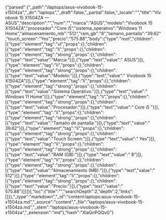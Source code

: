 {"parsed":{"_path":"/laptops/asus-vivobook-15-x1504za","_dir":"laptops","_draft":false,"_partial":false,"_locale":"","title":"Vivobook 15 X1504ZA — ASUS","description":"","num":"","marca":"ASUS","modelo":"Vivobook 15 X1504ZA","procesador":"Core i5","sistema_operativo":"Windows 11 Home","almacenamiento_mb":"512","ram_gb":"8","tamano_pantalla":"39.62","touch_screen":"Yes","precio":"575.88","body":{"type":"root","children":[{"type":"element","tag":"ul","props":{},"children":[{"type":"element","tag":"li","props":{},"children":[{"type":"element","tag":"strong","props":{},"children":[{"type":"text","value":"Marca:"}]},{"type":"text","value":" ASUS"}]},{"type":"element","tag":"li","props":{},"children":[{"type":"element","tag":"strong","props":{},"children":[{"type":"text","value":"Modelo:"}]},{"type":"text","value":" Vivobook 15 X1504ZA"}]},{"type":"element","tag":"li","props":{},"children":[{"type":"element","tag":"strong","props":{},"children":[{"type":"text","value":"Sistema Operativo:"}]},{"type":"text","value":" Windows 11 Home"}]},{"type":"element","tag":"li","props":{},"children":[{"type":"element","tag":"strong","props":{},"children":[{"type":"text","value":"Procesador:"}]},{"type":"text","value":" Core i5 "}]},{"type":"element","tag":"li","props":{},"children":[{"type":"element","tag":"strong","props":{},"children":[{"type":"text","value":"Tamaño de pantalla:"}]},{"type":"text","value":" 39.62"}]},{"type":"element","tag":"li","props":{},"children":[{"type":"element","tag":"strong","props":{},"children":[{"type":"text","value":"Touch Screen:"}]},{"type":"text","value":" Yes"}]},{"type":"element","tag":"li","props":{},"children":[{"type":"element","tag":"strong","props":{},"children":[{"type":"text","value":"RAM (GB):"}]},{"type":"text","value":" 8"}]},{"type":"element","tag":"li","props":{},"children":[{"type":"element","tag":"strong","props":{},"children":[{"type":"text","value":"Almacenamiento (MB):"}]},{"type":"text","value":" 512"}]},{"type":"element","tag":"li","props":{},"children":[{"type":"element","tag":"strong","props":{},"children":[{"type":"text","value":"Precio:"}]},{"type":"text","value":" 575.88"}]}]}],"toc":{"title":"","searchDepth":2,"depth":2,"links":[]}},"_type":"markdown","_id":"content:laptops:asus-vivobook-15-x1504za.md","_source":"content","_file":"laptops/asus-vivobook-15-x1504za.md","_stem":"laptops/asus-vivobook-15-x1504za","_extension":"md"},"hash":"XlaQnPQQvG"}